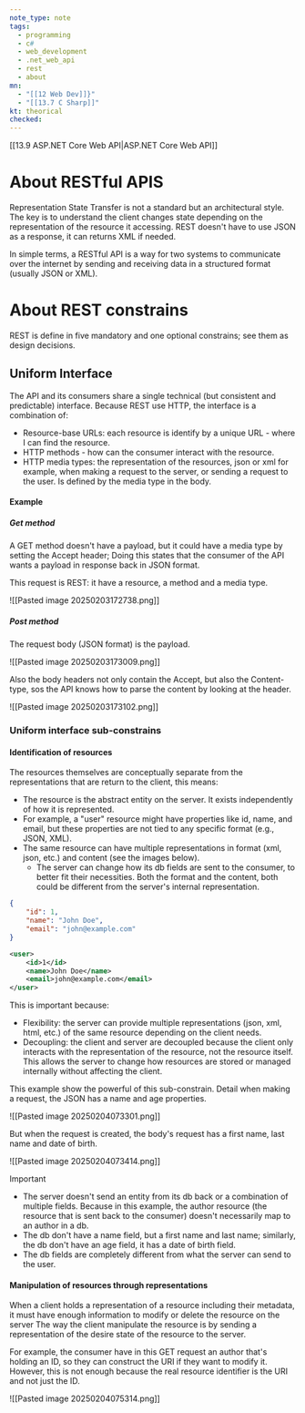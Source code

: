 ```yaml
---
note_type: note
tags:
  - programming
  - c#
  - web_development
  - .net_web_api
  - rest
  - about
mn:
  - "[[12 Web Dev]]}"
  - "[[13.7 C Sharp]]"
kt: theorical
checked:
---
```

[[13.9 ASP.NET Core Web API|ASP.NET Core Web API]]

# About RESTful APIS
Representation State Transfer is not a standard but an architectural style. The key is to understand the client changes state depending on the representation of the resource it accessing. REST doesn't have to use JSON as a response, it can returns XML if needed. 

In simple terms, a RESTful API is a way for two systems to communicate over the internet by sending and receiving data in a structured format (usually JSON or XML).

# About REST constrains
REST is define in five mandatory and one optional constrains; see them as design decisions. 
## Uniform Interface
The API and its consumers share a single technical (but consistent and predictable) interface. Because REST use HTTP, the interface is a combination of:
- Resource-base URLs: each resource is identify by a unique URL - where I can find the resource.
- HTTP methods - how can the consumer interact with the resource. 
- HTTP media types: the representation of the resources, json or xml for example, when making a request to the server, or sending a request to the user. Is defined by the media type in the body. 
#### Example
##### Get method
A GET method doesn't have a payload, but it could have a media type by setting the Accept header; Doing this states that the consumer of the API wants a payload in response back in JSON format. 

This request is REST: it have a resource, a method and a media type. 

![[Pasted image 20250203172738.png]]

##### Post method
The request body (JSON format) is the payload. 

![[Pasted image 20250203173009.png]]

Also the body headers not only contain the Accept, but also the Content-type, sos the API knows how to parse the content by looking at the header.

![[Pasted image 20250203173102.png]]

### Uniform interface sub-constrains
#### Identification of resources
The resources themselves are conceptually separate from the representations that are return to the client, this means:
- The resource is the abstract entity on the server. It exists independently of how it is represented.
- For example, a "user" resource might have properties like id, name, and email, but these properties are not tied to any specific format (e.g., JSON, XML).
- The same resource can have multiple representations in format (xml, json, etc.) and content (see the images below). 
	- The server can change how its db fields are sent to the consumer, to better fit their necessities. Both the format and the content, both could be different from the server's internal representation. 


```json
{
    "id": 1,
    "name": "John Doe",
    "email": "john@example.com"
}
```

```xml
<user>
    <id>1</id>
    <name>John Doe</name>
    <email>john@example.com</email>
</user>
```

This is important because:
- Flexibility: the server can provide multiple representations (json, xml, html, etc.) of the same resource depending on the client needs.
- Decoupling: the client and server are decoupled because the client only interacts with the representation of the resource, not the resource itself. This allows the server to change how resources are stored or managed internally without affecting the client.

This example show the powerful of this sub-constrain. Detail when making a request, the JSON has a name and age properties. 

![[Pasted image 20250204073301.png]]

But when the request is created, the body's request has a first name, last name and date of birth.

![[Pasted image 20250204073414.png]]

>[!important]
>- The server doesn't send an entity from its db back or a combination of multiple fields. Because in this example, the author resource (the resource that is sent back to the consumer) doesn't necessarily map to an author in a db.
>- The db don't have a name field, but a first name and last name; similarly, the db don't have an age field, it has a date of birth field. 
>- The db fields are completely different from what the server can send to the user.

#### Manipulation of resources through representations
When a client holds a representation of a resource including their metadata, it must have enough information to modify or delete the resource on the server The way the client manipulate the resource is by sending a representation of the desire state of the resource to the server.

For example, the consumer have in this GET request an author that's holding an ID, so they can construct the URI if they want to modify it. However, this is not enough because the real resource identifier is the URI and not just the ID.

![[Pasted image 20250204075314.png]]

